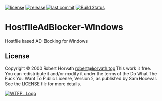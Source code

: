 
[![license](https://img.shields.io/github/license/horvaro/HostfileAdBlocker-Windows.svg?style=popout)](https://github.com/horvaro/HostfileAdBlocker-Windows/blob/master/LICENSE)
[![release](https://img.shields.io/github/release-pre/horvaro/HostfileAdBlocker-Windows.svg?style=popout)](https://github.com/horvaro/HostfileAdBlocker-Windows/releases)
[![last commit](https://img.shields.io/github/last-commit/horvaro/HostfileAdBlocker-Windows.svg?style=popout)](https://github.com/horvaro/HostfileAdBlocker-Windows/commits/master)
[![Build Status](https://img.shields.io/circleci/project/github/horvaro/HostfileAdBlocker-Windows.svg?style=popout)](https://circleci.com/gh/horvaro/HostfileAdBlocker-Windows)

# HostfileAdBlocker-Windows
Hostfile based AD-Blocking for Windows


## License
Copyright © 2000 Robert Horvath <robert@horvath.top>
This work is free. You can redistribute it and/or modify it under the
terms of the Do What The Fuck You Want To Public License, Version 2,
as published by Sam Hocevar. See the LICENSE file for more details.

[![WTFPL Logo](http://www.wtfpl.net/wp-content/uploads/2012/12/wtfpl-badge-2.png)](http://www.wtfpl.net/)